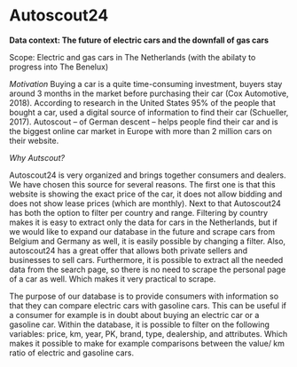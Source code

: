 # Autoscout24

**Data context: The future of electric cars and the downfall of gas cars**

Scope: Electric and gas cars in The Netherlands (with the abilaty to progress into The Benelux)

*Motivation*
Buying a car is a quite time-consuming investment, buyers stay around 3 months in the market before purchasing their car (Cox Automotive, 2018). According to research in the United States 95% of the people that bought a car, used a digital source of information to find their car (Schueller, 2017). Autoscout – of German descent –  helps people find their car and is the biggest online car market in Europe with more than 2 million cars on their website.

*_Why Autscout?_*

Autoscout24 is very organized and brings together consumers and dealers. We have chosen this source for several reasons. The first one is that this website is showing the exact price of the car, it does not allow bidding and does not show lease prices (which are monthly). Next to that Autoscout24 has both the option to filter per country and range. Filtering by country makes it is easy to extract only the data for cars in the Netherlands, but if we would like to expand our database in the future and scrape cars from Belgium and Germany as well, it is easily possible by changing a filter. Also, autoscout24 has a great offer that allows both private sellers and businesses to sell cars. Furthermore, it is possible to extract all the needed data from the search page, so there is no need to scrape the personal page of a car as well. Which makes it very practical to scrape. 

The purpose of our database is to provide consumers with information so that they can compare electric cars with gasoline cars. This can be useful if a consumer for example is in doubt about buying an electric car or a gasoline car. Within the database, it is possible to filter on the following variables: price, km, year, PK, brand, type, dealership, and attributes. Which makes it possible to make for example comparisons between the value/ km ratio of electric and gasoline cars.   

